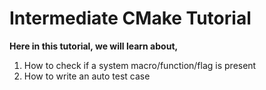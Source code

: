 Intermediate CMake Tutorial
===========================

**Here in this tutorial, we will learn about,**
1. How to check if a system macro/function/flag is present
2. How to write an auto test case
